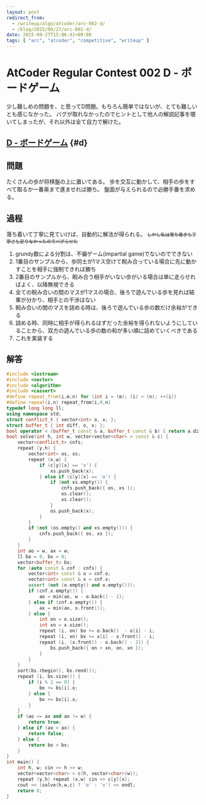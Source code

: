 ```yaml
---
layout: post
redirect_from:
  - /writeup/algo/atcoder/arc-002-d/
  - /blog/2015/09/27/arc-002-d/
date: 2015-09-27T15:06:41+09:00
tags: [ "arc", "atcoder", "competitive", "writeup" ]
---
```


# AtCoder Regular Contest 002 D - ボードゲーム

少し難しめの問題を、と思ってD問題。もちろん簡単ではないが、とても難しいとも感じなかった。
バグが取れなかったのでヒントとして他人の解説記事を覗いてしまったが、それ以外は全て自力で解けた。

<!-- more -->

## [D - ボードゲーム](https://beta.atcoder.jp/contests/arc002/tasks/arc002_4) {#d}

## 問題

たくさんの歩が将棋盤の上に置いてある。
歩を交互に動かして、相手の歩をすべて取るか一番奥まで進ませれば勝ち。
盤面が与えられるので必勝手番を求める。

## 過程

落ち着いて丁寧に見ていけば、自動的に解法が得られる。 <small> <del> しかし私は落ち着きも丁寧さも足りなかったのでバグらせた </del> </small>

1.  grundy数による分割は、不偏ゲーム(impartial game)でないのでできない
2.  1番目のサンプルから、歩同士が1マス空けて睨み合っている場合に先に動かすことを相手に強制できれば勝ち
3.  2番目のサンプルから、睨み合う相手がいない歩がいる場合は単に走らせればよく、以降無視できる
4.  全ての睨み合いの間のマスが1マスの場合、後ろで遊んでいる歩を見れば結果が分かり、相手との干渉はない
5.  睨み合いの間のマスを詰める時は、後ろで遊んでいる歩の数だけ余裕ができる
6.  詰める時、同時に相手が得られるはずだった余裕を得られないようにしていることから、双方の遊んでいる歩の数の和が多い順に詰めていくべきである
7.  これを実装する

## 解答

``` c++
#include <iostream>
#include <vector>
#include <algorithm>
#include <cassert>
#define repeat_from(i,m,n) for (int i = (m); (i) < (n); ++(i))
#define repeat(i,n) repeat_from(i,0,n)
typedef long long ll;
using namespace std;
struct conflict_t { vector<int> o, x; };
struct buffer_t { int diff, o, x; };
bool operator < (buffer_t const & a, buffer_t const & b) { return a.diff < b.diff; }
bool solve(int h, int w, vector<vector<char> > const & c) {
    vector<conflict_t> cnfs;
    repeat (y,h) {
        vector<int> os, xs;
        repeat (x,w) {
            if (c[y][x] == 'x') {
                xs.push_back(x);
            } else if (c[y][x] == 'o') {
                if (not xs.empty()) {
                    cnfs.push_back({ os, xs });
                    os.clear();
                    xs.clear();
                }
                os.push_back(x);
            }
        }
        if (not (os.empty() and xs.empty())) {
            cnfs.push_back({ os, xs });
        }
    }
    int ao = w, ax = w;
    ll bo = 0, bx = 0;
    vector<buffer_t> bs;
    for (auto const & cnf : cnfs) {
        vector<int> const & o = cnf.o;
        vector<int> const & x = cnf.x;
        assert (not (o.empty() and x.empty()));
        if (cnf.x.empty()) {
            ao = min(ao, w - o.back() - 1);
        } else if (cnf.o.empty()) {
            ax = min(ax, x.front());
        } else {
            int on = o.size();
            int xn = x.size();
            repeat (i, on) bo += o.back()  - o[i] - i;
            repeat (i, xn) bx += x[i] - x.front() - i;
            repeat (i, (x.front() - o.back() - 2)) {
                bs.push_back({ on + xn, on, xn });
            }
        }
    }
    sort(bs.rbegin(), bs.rend());
    repeat (i, bs.size()) {
        if (i % 2 == 0) {
            bo += bs[i].o;
        } else {
            bx += bs[i].x;
        }
    }
    if (ao <= ax and ao != w) {
        return true;
    } else if (ao > ax) {
        return false;
    } else {
        return bo > bx;
    }
}
int main() {
    int h, w; cin >> h >> w;
    vector<vector<char> > c(h, vector<char>(w));
    repeat (y,h) repeat (x,w) cin >> c[y][x];
    cout << (solve(h,w,c) ? 'o' : 'x') << endl;
    return 0;
}
```
